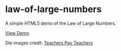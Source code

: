 # law-of-large-numbers
A simple HTML5 demo of the Law of Large Numbers.

[View Demo](http://codetorecovery.github.io/law-of-large-numbers/)

Die images credit: [Teachers Pay Teachers](https://www.teacherspayteachers.com/Product/Dice-and-Dominoes-Clipart-Graphics-FREE-306749)
